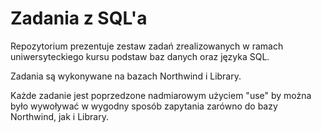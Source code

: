 # Zadania z SQL'a

Repozytorium prezentuje zestaw zadań zrealizowanych w ramach uniwersyteckiego kursu podstaw baz danych oraz języka SQL.

Zadania są wykonywane na bazach Northwind i Library.

Każde zadanie jest poprzedzone nadmiarowym użyciem "use" by można było wywoływać w wygodny sposób zapytania zarówno do bazy Northwind, jak i Library.
